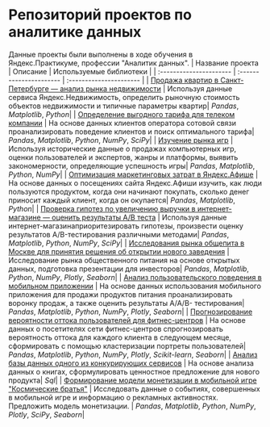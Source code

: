 # Репозиторий проектов по аналитике данных
Данные проекты были выполнены в ходе обучения в Яндекс.Практикуме, профессии "Аналитик данных".
| Название проекта | Описание | Используемые библиотеки | 
| :---------------------- | :---------------------- | :---------------------- |
| [Продажа квартир в Санкт-Петербурге — анализ рынка недвижимости](real_estate) | Используя данные сервиса Яндекс.Недвижимость, определить рыночную стоимость объектов недвижимости и типичные параметры квартир| *Pandas*, *Matplotlib*, *Python*|
| [Определение выгодного тарифа для телеком компании](tarif_stat) | На основе данных клиентов оператора сотовой связи проанализировать поведение клиентов и поиск оптимального тарифа| *Pandas*, *Matplotlib*, *Python*, *NumPy*, *SciPy*|
| [Изучение рынка игр](analysis_games) | Используя исторические данные о продажах компьютерных игр, оценки пользователей и экспертов, жанры и платформы, выявить закономерности, определяющие успешность игры| *Pandas*, *Matplotlib*, *Python*, *NumPy*|
| [Оптимизация маркетинговых затрат в Яндекс.Афише](yandex_afisha) | На основе данных о посещениях сайта Яндекс.Афиши изучить, как люди пользуются продуктом, когда они начинают покупать, сколько денег приносит каждый клиент, когда он окупается| *Pandas*, *Matplotlib*, *Python*|
| [Проверка гипотез по увеличению выручки в интернет-магазине — оценить результаты A/B теста](a-b_test) | Используя данные интернет-магазинаприоритезировать гипотезы, произвести оценку результатов A/Bтестирования различными методами| *Pandas*, *Matplotlib*, *Python*, *NumPy*, *SciPy*|
| [Исследования рынка общепита в Москве для принятия решения об открытии нового заведения](moscow_catering_establishments) | Исследование рынка общественного питания на основе открытых данных, подготовка презентации для инвесторов| *Pandas*, *Matplotlib*, *Python*, *NumPy*, *Plotly*, *Seaborn*|
| [Анализ пользовательского поведения в мобильном приложении](analysis_internet_shop) | На основе данных использования мобильного приложения для продажи продуктов питания проанализировать воронку продаж, а также оценить результаты A/A/B тестирования| *Pandas*, *Matplotlib*, *Python*, *NumPy*, *Plotly*, *Seaborn*|
| [Прогнозирование вероятности оттока пользователей для фитнес-центров](clients_fitnes_club) | На основе данных о посетителях сети фитнес-центров спрогнозировать вероятность оттока для каждого клиента в следующем месяце, сформировать с помощью кластеризации портреты пользователей| *Pandas*, *Matplotlib*, *Python*, *NumPy*, *Plotly*, *Scikit-learn*, *Seaborn*|
| [Анализ базы данных одного из конкурирующих сервисов](books_sql) | На основе анализа данных о книгах, сформулировать ценностное предложение для нового продукта| *Sql*|
| [Формирование модели монетизации в мобильной игре "Космические братья"](monetization_model_mobile_game) | Исследовать данные о событиях, совершенных в мобильной игре и информацию о рекламных активностях. Предложить модель монетизации. | *Pandas*, *Matplotlib*, *Python*, *NumPy*, *Plotly*, *SciPy*, *Seaborn*|
